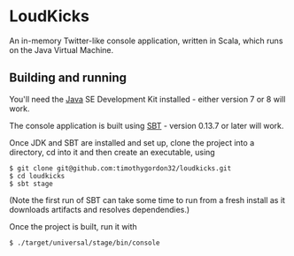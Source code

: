 # LoudKicks
An in-memory Twitter-like console application, written in Scala, which runs on the Java Virtual Machine.

## Building and running

You'll need the [Java](http://www.oracle.com/technetwork/java/javase/downloads/index.html) SE Development Kit installed - either version 7 or 8 will work.

The console application is built using [SBT](http://www.scala-sbt.org/download.html) - version 0.13.7 or later will work.

Once JDK and SBT are installed and set up, clone the project into a directory, cd into it and then create an executable, using

	$ git clone git@github.com:timothygordon32/loudkicks.git
	$ cd loudkicks
	$ sbt stage

(Note the first run of SBT can take some time to run from a fresh install as it downloads artifacts and resolves dependendies.)

Once the project is built, run it with

	$ ./target/universal/stage/bin/console


